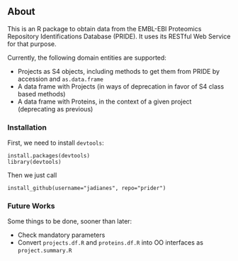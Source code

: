 ## About  

This is an R package to obtain data from the EMBL-EBI Proteomics Repository Identifications Database (PRIDE). It uses its RESTful Web Service for that purpose.  

Currently, the following domain entities are supported:  

* Projects as S4 objects, including methods to get them from PRIDE by accession and `as.data.frame`  
* A data frame with Projects (in ways of deprecation in favor of S4 class based methods)  
* A data frame with Proteins, in the context of a given project (deprecating as previous)  

### Installation  

First, we need to install `devtools`:  

    install.packages(devtools)
    library(devtools)
    
Then we just call  

    install_github(username="jadianes", repo="prider")

### Future Works  

Some things to be done, sooner than later:  

- Check mandatory parameters
- Convert `projects.df.R` and `proteins.df.R` into OO interfaces as `project.summary.R`

